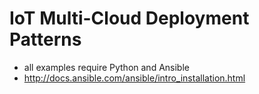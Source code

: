 # IoT Multi-Cloud Deployment Patterns 
- all examples require Python and Ansible
- http://docs.ansible.com/ansible/intro_installation.html



